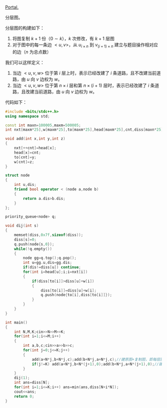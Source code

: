 [Portal.](https://www.luogu.com.cn/problem/P2939)

分层图。

分层图的构建如下：

1. 将图复制 $k+1$ 份（$0\sim k$），$k$ 次修改，有 $k+1$ 层图
2. 对于图中的每一条边 $<u,v>$，从 $u_{i\times n}$ 到  $v_{(i+1)\times n}$ 建立与题目操作相对应的边（$n$ 为总点数）

我们可以这样定义：

1. 当边 $<u,v,w>$ 位于第 $i$ 层上时，表示已经改建了 $i$ 条道路，且不改建当前道路，由 $u$ 向 $v$ 边权为 $w$。
2. 当边 $<u,v,w>$ 位于第 $n\times i$ 层和第 $n\times (i+1)$ 层时，表示已经改建了 $i$ 条道路，且改建当前道路，由 $u$ 向 $v$ 边权为 $w$。

代码如下：

```cpp
#include <bits/stdc++.h>
using namespace std;

const int maxn=100005,maxm=500005;
int nxt[maxm*25],w[maxm*25],to[maxm*25],head[maxm*25],cnt,diss[maxn*25];

void add(int x,int y,int z)
{
	nxt[++cnt]=head[x];
	head[x]=cnt;
	to[cnt]=y;
	w[cnt]=z;
}

struct node
{
	int u,dis;
	friend bool operator < (node a,node b)
	{
		return a.dis>b.dis;
	}
};

priority_queue<node> q;

void dij(int s)
{
	memset(diss,0x7f,sizeof(diss));
	diss[s]=0;
	q.push(node{s,0});
	while(!q.empty())
	{
		node gg=q.top();q.pop();
		int u=gg.u,dis=gg.dis;
		if(dis!=diss[u]) continue;
		for(int i=head[u];i;i=nxt[i])
		{
			if(diss[to[i]]>diss[u]+w[i])
			{
				diss[to[i]]=diss[u]+w[i];
				q.push(node{to[i],diss[to[i]]});
			}
		}
	}
}

int main()
{
	int N,M,K;cin>>N>>M>>K;
	for(int i=1;i<=M;i++)
	{
		int a,b,c;cin>>a>>b>>c;
		for(int j=0;j<=K;j++)
		{
			add(a+N*j,b+N*j,c);add(b+N*j,a+N*j,c);//建原图+复制图，即每层图都创造一个和第一层图一样的连线
			if(j!=K) add(a+N*j,b+N*(j+1),0);add(b+N*j,a+N*(j+1),0);//建立层与层之间的边，即有高度公路
		}
	}
	dij(1);
	int ans=diss[N];
	for(int i=1;i<=K;i++) ans=min(ans,diss[N+i*N]);
	cout<<ans;
	return 0;
}
```
